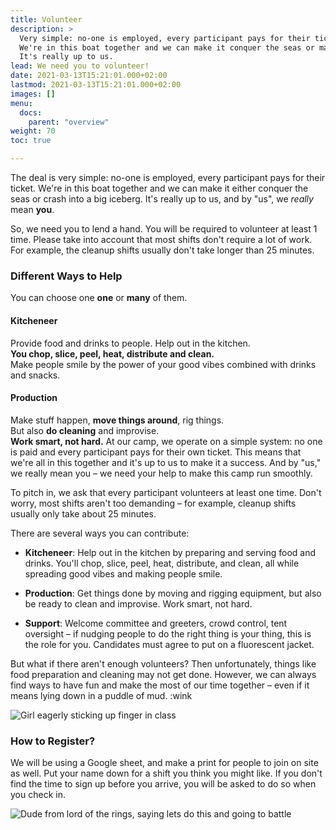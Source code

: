 ```yaml
---
title: Volunteer
description: >
  Very simple: no-one is employed, every participant pays for their ticket. 
  We're in this boat together and we can make it conquer the seas or make it crash into a big iceberg. 
  It's really up to us.
lead: We need you to volunteer!
date: 2021-03-13T15:21:01.000+02:00
lastmod: 2021-03-13T15:21:01.000+02:00
images: []
menu: 
  docs:
    parent: "overview"
weight: 70
toc: true

---
```

The deal is very simple: no-one is employed, every participant pays for their ticket. We're in this boat together and we can make it either conquer the seas or crash into a big iceberg. It's really up to us, and by "us", we _really_ mean **you**.

So, we need you to lend a hand. You will be required to volunteer at least 1 time. Please take into account that most shifts don't require a lot of work. For example, the cleanup shifts usually don't take longer than 25 minutes.

### Different Ways to Help

You can choose one **one** or **many** of them.

#### Kitcheneer

Provide food and drinks to people. Help out in the kitchen.  
**You chop, slice, peel, heat, distribute and clean.**  
Make people smile by the power of your good vibes combined with drinks and snacks.

#### Production

Make stuff happen, **move things around**, rig things.  
But also **do cleaning** and improvise.  
**Work smart, not hard.**
At our camp, we operate on a simple system: no one is paid and every participant pays for their own ticket. This means that we're all in this together and it's up to us to make it a success. And by "us," we really mean you – we need your help to make this camp run smoothly. 

To pitch in, we ask that every participant volunteers at least one time. Don't worry, most shifts aren't too demanding – for example, cleanup shifts usually only take about 25 minutes. 

There are several ways you can contribute:

- **Kitcheneer**: Help out in the kitchen by preparing and serving food and drinks. You'll chop, slice, peel, heat, distribute, and clean, all while spreading good vibes and making people smile.

- **Production**: Get things done by moving and rigging equipment, but also be ready to clean and improvise. Work smart, not hard.

- **Support**: Welcome committee and greeters, crowd control, tent oversight – if nudging people to do the right thing is your thing, this is the role for you. Candidates must agree to put on a fluorescent jacket.

But what if there aren't enough volunteers? Then unfortunately, things like food preparation and cleaning may not get done. However, we can always find ways to have fun and make the most of our time together – even if it means lying down in a puddle of mud. :wink

![Girl eagerly sticking up finger in class](/images/giphy.webp)

### How to Register?

We will be using a Google sheet, and make a print for people to join on site as well. Put your name down for a shift you think you might like. If you don't find the time to sign up before you arrive, you will be asked to do so when you check in.

![Dude from lord of the rings, saying lets do this and going to battle](/images/aragorn-lets-do-this.gif)
